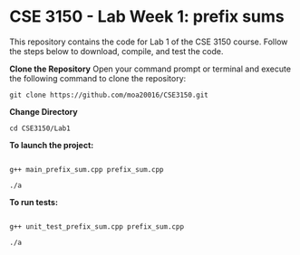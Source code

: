 # CSE 3150 - Lab Week 1: prefix sums

This repository contains the code for Lab 1 of the CSE 3150 course. Follow the steps below to download, compile, and test the code.

**Clone the Repository**
Open your command prompt or terminal and execute the following command to clone the repository:
```shell
git clone https://github.com/moa20016/CSE3150.git
```
**Change Directory**

```shell
cd CSE3150/Lab1
```
**To launch the project:**

```shell

g++ main_prefix_sum.cpp prefix_sum.cpp
```
```shell
./a
```


**To run tests:**

```shell

g++ unit_test_prefix_sum.cpp prefix_sum.cpp
```
```shell
./a
```
